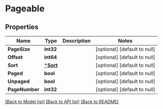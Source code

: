 # Pageable

## Properties
Name | Type | Description | Notes
------------ | ------------- | ------------- | -------------
**PageSize** | **int32** |  | [optional] [default to null]
**Offset** | **int64** |  | [optional] [default to null]
**Sort** | [***Sort**](Sort.md) |  | [optional] [default to null]
**Paged** | **bool** |  | [optional] [default to null]
**Unpaged** | **bool** |  | [optional] [default to null]
**PageNumber** | **int32** |  | [optional] [default to null]

[[Back to Model list]](../README.md#documentation-for-models) [[Back to API list]](../README.md#documentation-for-api-endpoints) [[Back to README]](../README.md)

